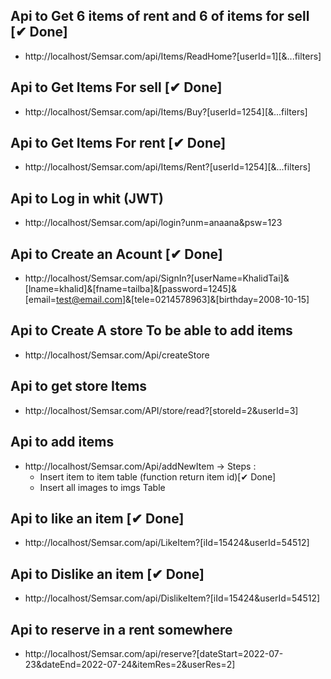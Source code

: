 ## Api to Get 6 items of rent and 6 of items for sell [✔ Done]

- http://localhost/Semsar.com/api/Items/ReadHome?[userId=1][&...filters]

## Api to Get Items For sell [✔ Done]

- http://localhost/Semsar.com/api/Items/Buy?[userId=1254][&...filters]

## Api to Get Items For rent [✔ Done]

- http://localhost/Semsar.com/api/Items/Rent?[userId=1254][&...filters]

## Api to Log in whit (JWT)

- http://localhost/Semsar.com/api/login?unm=anaana&psw=123

## Api to Create an Acount [✔ Done]

- http://localhost/Semsar.com/api/SignIn?[userName=KhalidTai]&[lname=khalid]&[fname=tailba]&[password=1245]&[email=test@email.com]&[tele=0214578963]&[birthday=2008-10-15]

## Api to Create A store To be able to add items

- http://localhost/Semsar.com/Api/createStore

## Api to get store Items

- http://localhost/Semsar.com/API/store/read?[storeId=2&userId=3]

## Api to add items

- http://localhost/Semsar.com/Api/addNewItem
  -> Steps :
  - Insert item to item table (function return item id)[✔ Done]
  - Insert all images to imgs Table

## Api to like an item [✔ Done]

- http://localhost/Semsar.com/api/LikeItem?[iId=15424&userId=54512]

## Api to Dislike an item [✔ Done]

- http://localhost/Semsar.com/api/DislikeItem?[iId=15424&userId=54512]

## Api to reserve in a rent somewhere

- http://localhost/Semsar.com/api/reserve?[dateStart=2022-07-23&dateEnd=2022-07-24&itemRes=2&userRes=2]
